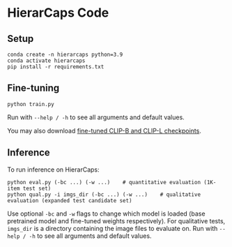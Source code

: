# HierarCaps Code

## Setup

```
conda create -n hierarcaps python=3.9
conda activate hierarcaps
pip install -r requirements.txt
```

## Fine-tuning

```
python train.py
```

Run with `--help / -h` to see all arguments and default values.

You may also download [fine-tuned CLIP-B and CLIP-L checkpoints](https://drive.google.com/drive/folders/1s-f2L0pFzZXs2jCaIyfMa207iiNYkua3?usp=sharing).

## Inference

To run inference on HierarCaps:

```
python eval.py (-bc ...) (-w ...)    # quantitative evaluation (1K-item test set)
python qual.py -i imgs_dir (-bc ...) (-w ...)    # qualitative evaluation (expanded test candidate set)
```

Use optional `-bc` and `-w` flags to change which model is loaded (base pretrained model and fine-tuned weights respectively). For qualitative tests, `imgs_dir` is a directory containing the image files to evaluate on. Run with `--help / -h` to see all arguments and default values.
